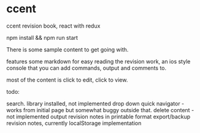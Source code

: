 # ccent
ccent revision book, react with redux

npm install && npm run start


There is some sample content to get going with. 

features some markdown for easy reading the revision work, an ios style console that you can add commands, output and comments to.


most of the content is click to edit, click to view. 


todo: 

search. library installed, not implemented
drop down quick navigator - works from initial page but somewhat buggy outside that. 
delete content - not implemented
output revision notes in printable format
export/backup revision notes, currently localStorage implementation

